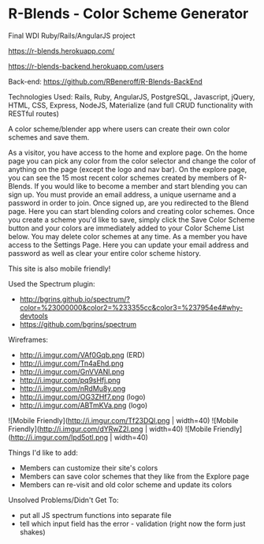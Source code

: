 # R-Blends - Color Scheme Generator
Final WDI Ruby/Rails/AngularJS project

https://r-blends.herokuapp.com/

https://r-blends-backend.herokuapp.com/users

Back-end: https://github.com/RBeneroff/R-Blends-BackEnd


Technologies Used: Rails, Ruby, AngularJS, PostgreSQL, Javascript, jQuery, HTML, CSS, Express, NodeJS, Materialize (and full CRUD functionality with RESTful routes)

A color scheme/blender app where users can create their own color schemes and save them.

As a visitor, you have access to the home and explore page. On the home page you can pick any color from the color selector and change the color of anything on the page (except the logo and nav bar). On the explore page, you can see the 15 most recent color schemes created by members of R-Blends. If you would like to become a member and start blending you can sign up. You must provide an email address, a unique username and a password in order to join. Once signed up, are you redirected to the Blend page. Here you can start blending colors and creating color schemes. Once you create a scheme you'd like to save, simply click the Save Color Scheme button and your colors are immediately added to your Color Scheme List below. You may delete color schemes at any time. As a member you have access to the Settings Page. Here you can update your email address and password as well as clear your entire color scheme history.

This site is also mobile friendly!

Used the Spectrum plugin:
- http://bgrins.github.io/spectrum/?color=%23000000&color2=%233355cc&color3=%237954e4#why-devtools
- https://github.com/bgrins/spectrum

Wireframes:
- http://i.imgur.com/VAf0Gqb.png (ERD)
- http://i.imgur.com/Tn4aEhd.png
- http://i.imgur.com/GnVVANl.png
- http://i.imgur.com/pq9sHfj.png
- http://i.imgur.com/nRdMu8y.png
- http://i.imgur.com/OG3ZHf7.png (logo)
- http://i.imgur.com/ABTmKVa.png (logo)

![Mobile Friendly](http://i.imgur.com/Tf23DQl.png | width=40)
![Mobile Friendly](http://i.imgur.com/dYRwZ2l.png | width=40)
![Mobile Friendly](http://i.imgur.com/Ipd5otl.png | width=40)

Things I'd like to add:
- Members can customize their site's colors
- Members can save color schemes that they like from the Explore page
- Members can re-visit and old color scheme and update its colors

Unsolved Problems/Didn't Get To:
- put all JS spectrum functions into separate file
- tell which input field has the error - validation (right now the form just shakes)
